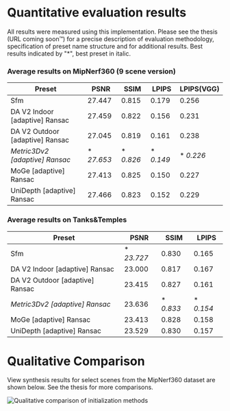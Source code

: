 # Quantitative evaluation results

All results were measured using this implementation.
Please see the thesis (URL coming soon™) for a precise description of evaluation methodology, specification of preset name structure and for additional results. Best results indicated by "*", best preset in italic.

### Average results on MipNerf360 (9 scene version)

| Preset                          | PSNR         | SSIM        | LPIPS       | LPIPS(VGG)   |                                                                                                                                                        
|---------------------------------|--------------|-------------|-------------|--------------|                                                                                                                                                        
| Sfm                             | 27.447       | 0.815       | 0.179       | 0.256        |                                                                                                                                                        
| DA V2 Indoor [adaptive] Ransac  | 27.459       | 0.822       | 0.156       | 0.231        |
| DA V2 Outdoor [adaptive] Ransac | 27.045       | 0.819       | 0.161       | 0.238        |
| *Metric3Dv2 [adaptive] Ransac*    | * *27.653* | * *0.826* | * *0.149* | * *0.226*  |
| MoGe [adaptive] Ransac          | 27.413       | 0.825       | 0.150       | 0.227        |
| UniDepth [adaptive] Ransac      | 27.466       | 0.823       | 0.152       | 0.229        |

### Average results on Tanks&Temples

| Preset                          | PSNR         | SSIM        | LPIPS       |                                                                                                                                                                       
|---------------------------------|--------------|-------------|-------------|                                                                                                                                                                       
| Sfm                             | * *23.727* | 0.830       | 0.165       |                                                                                                                                                                       
| DA V2 Indoor [adaptive] Ransac  | 23.000       | 0.817       | 0.167       |
| DA V2 Outdoor [adaptive] Ransac | 23.415       | 0.827       | 0.161       |
| *Metric3Dv2 [adaptive] Ransac*    | 23.636       | * *0.833* | * *0.154* |
| MoGe [adaptive] Ransac          | 23.413       | 0.828       | 0.158       |
| UniDepth [adaptive] Ransac      | 23.529       | 0.830       | 0.157       |

# Qualitative Comparison

View synthesis results for select scenes from the MipNerf360 dataset are shown below.
See the thesis for more comparisons.

![Qualitative comparison of initialization methods](qualitative_results_full.png)


